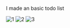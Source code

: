 I made an basic todo list

![1](https://user-images.githubusercontent.com/70901471/214341216-343b5043-7c3c-4283-8cdc-7e9f493f91ec.png)
![2](https://user-images.githubusercontent.com/70901471/214341222-9687c15d-ff27-4e8a-be42-7108ca4aec2b.png)
![3](https://user-images.githubusercontent.com/70901471/214341226-53de425c-dccd-47e0-aafa-692082c140fc.png)
